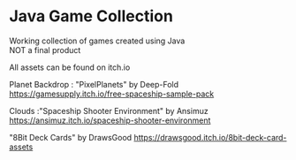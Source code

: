 # Java Game Collection

Working collection of games created using Java<br>
NOT a final product

All assets can be found on itch.io

Planet Backdrop : "PixelPlanets" by Deep-Fold
https://gamesupply.itch.io/free-spaceship-sample-pack

Clouds :"Spaceship Shooter Environment" by Ansimuz
https://ansimuz.itch.io/spaceship-shooter-environment

"8Bit Deck Cards" by DrawsGood
https://drawsgood.itch.io/8bit-deck-card-assets
